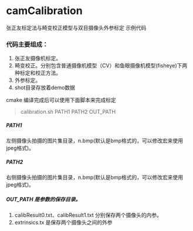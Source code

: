 # camCalibration
张正友标定法与畸变校正模型与双目摄像头外参标定 示例代码

### 代码主要组成：
1. 张正友摄像机标定。
2. 畸变校正。分别包含普通摄像机模型（CV）和鱼眼摄像机模型(fisheye)下两种标定和校正方法。
3. 外参标定。
4. shot目录存放着demo数据

cmake 编译完成后可以使用下面脚本来完成标定
>calibration.sh PATH1 PATH2 OUT_PATH

##### PATH1 
左侧摄像头拍摄的图片集目录，n.bmp(默认是bmp格式的，可以修改宏来使用jpeg格式)。
##### PATH2
右侧摄像头拍摄的图片集目录，n.bmp(默认是bmp格式的，可以修改宏来使用jpeg格式)。
##### OUT_PATH 是参数的保存目录。
1. calibResult0.txt、calibResult1.txt 分别保存两个摄像头的内参。
2. extrinsics.tx 是保存两个摄像头之间的外参

